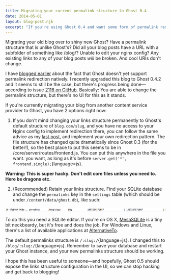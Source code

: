 ```yaml
---
title: Migrating your current permalink structure to Ghost 0.4
date: 2014-05-01
layout: blog-post.njk
excerpt: "If you're using Ghost 0.4 and want some form of permalink redirection, it's now a lot easier and less hacky than with 0.3."
---
```


Migrating your old blog over to shiny new Ghost? Have a permalink structure that is unlike Ghost's? Did all your blog posts have a URL with a subfolder of something like /blog/? Unable to edit your nginx config? Any existing links to any of your blog posts *will* be broken. And cool URIs don't change.

I have [blogged earlier](/blog/how-to-implement-permalink-redirection-in-ghost-0-3/) about the fact that Ghost doesn't yet support permalink redirection natively. I recently upgraded this blog to Ghost 0.4.2 and it seems to still be the case, but there's progress being done—according to issue [2116 on GitHub](https://github.com/TryGhost/Ghost/issues/2116). Basically: You are able to change the permalink structure, but there's no UI for this as it stands.

If you're currently migrating your blog from another content service provider to Ghost, you have 2 options right now:

1) If you don't mind changing your links structure permanently to Ghost's default structure of `blog.com/slug`, and you have no access to your Nginx config to implement redirection there, you can follow the same advice as my [last post](/blog/how-to-implement-permalink-redirection-in-ghost-0-3/), and implement your own redirection pattern. The file structure has changed quite dramatically since Ghost 0.3 (for the better!), so the best place to put this seems to be in /core/server/routes/frontend.js. You can put this anywhere in the file you want. you want, as long as it's before `server.get('*', frontend.single);`{language=js}.

**Warning: This is super hacky. Don't edit core files unless you need to. Here be dragons etc.**

2) (Recommended) Retain your links structure. Find your SQLite database and change the `permalinks` key in the `settings` table (which should be under `/content/data/ghost.db`), like such:

![](/assets/images/content-images/Screen_Shot_2014_05_01_at_11_09_04.png)

To do this you need a SQLite editor. If you're on OS X, [MesaSQLite](http://mesasqlite.en.softonic.com/mac/download) is a tiny bit neckbeardy, but it's free and does the job. For Windows and Linux, there's a list of available applications at [AlternativeTo](http://alternativeto.net/tag/sqlite/).

The default permalinks structure is `/:slug:/`{language=js}. I changed this to `/blog/:slug:/`{language=js}. Remember to save your database and restart your Ghost instance, and your new permalinks structure should be working.

I hope this has been useful to someone—and hopefully, Ghost 0.5 should expose the links structure configuration in the UI, so we can stop hacking and get back to blogging!
